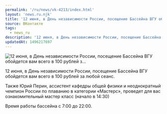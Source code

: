 ```yaml
---
permalink: '/ru/news/vk-4213/index.html'
layout: 'news.ru.njk'
title: '12 июня, в День независимости России, посещение Бассейна ВГУ обойдется вам всего в 100 рублей з'
source: ВКонтакте
tags:
  - news_ru
description: '12 июня, в День независимости России, посещение Бассейна ВГУ обойдется вам всего в 100 рублей з…'
updatedAt: 1496217697
---
```

![12 июня, в День независимости России, посещение Бассейна ВГУ обойдется вам всего в 100 рублей з…](https://sun9-8.userapi.com/impf/c638618/v638618484/3ab25/bTnD85AOxFg.jpg?size=1280x640&quality=96&sign=d6c7ffc3087cd76010c2847cd995cce2&c_uniq_tag=ppLesnVCy-Xz4AxMt0aDTaqi6rwLfEBiBoQgTDU6bm8&type=album)

12 июня, в День независимости России, посещение Бассейна ВГУ обойдется вам всего в 100 рублей за любой сеанс.

Также Юрий Перин, ассистент кафедры общей физики и неоднократный чемпион России по плаванию в категории «Мастерс», проведет для вас ознакомительный мастер класс (начало в 14:30)

Время работы бассейна с 7:00 до 22:00.
